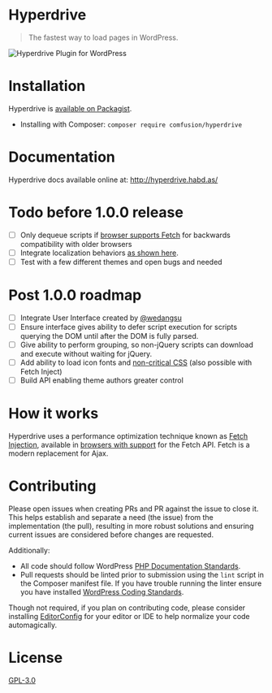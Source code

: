 # Hyperdrive

> The fastest way to load pages in WordPress.

![Hyperdrive Plugin for WordPress](https://github.com/comfusion/hyperdrive/blob/master/logo.png)

# Installation

Hyperdrive is [available on Packagist](https://packagist.org/packages/comfusion/hyperdrive).

- Installing with Composer: `composer require comfusion/hyperdrive`

# Documentation

Hyperdrive docs available online at:
http://hyperdrive.habd.as/

# Todo before 1.0.0 release

- [ ] Only dequeue scripts if [browser supports Fetch](http://caniuse.com/#search=fetch) for backwards compatibility with older browsers
- [ ] Integrate localization behaviors [as shown here](https://gist.github.com/jhabdas/64e8380010e43a526fb9c9ee511fad17#file-functions-php-L507).
- [ ] Test with a few different themes and open bugs and needed

# Post 1.0.0 roadmap

- [ ] Integrate User Interface created by [@wedangsu](https://github.com/wedangsusu)
- [ ] Ensure interface gives ability to defer script execution for scripts querying the DOM until after the DOM is fully parsed.
- [ ] Give ability to perform grouping, so non-jQuery scripts can download and execute without waiting for jQuery.
- [ ] Add ability to load icon fonts and [non-critical CSS](https://gist.github.com/scottjehl/87176715419617ae6994) (also possible with Fetch Inject)
- [ ] Build API enabling theme authors greater control

# How it works

Hyperdrive uses a performance optimization technique known as [Fetch Injection](https://hackcabin.com/post/managing-async-dependencies-javascript/), available in [browsers with support](http://caniuse.com/#search=fetch) for the Fetch API. Fetch is a modern replacement for Ajax.

# Contributing

Please open issues when creating PRs and PR against the issue to close it. This helps establish and separate a need (the issue) from the implementation (the pull), resulting in more robust solutions and ensuring current issues are considered before changes are requested.

Additionally:

- All code should follow WordPress [PHP Documentation Standards](https://make.wordpress.org/core/handbook/best-practices/inline-documentation-standards/).
- Pull requests should be linted prior to submission using the `lint` script in the Composer manifest file. If you have trouble running the linter ensure you have installed [WordPress Coding Standards](https://github.com/WordPress-Coding-Standards/WordPress-Coding-Standards).

Though not required, if you plan on contributing code, please consider installing [EditorConfig](http://editorconfig.org/) for your editor or IDE to help normalize your code automagically.

# License

[GPL-3.0](https://opensource.org/licenses/GPL-3.0)
